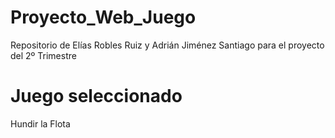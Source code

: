 # Proyecto_Web_Juego
Repositorio de Elías Robles Ruiz y Adrián Jiménez Santiago para el proyecto del 2º Trimestre

# Juego seleccionado
Hundir la Flota
